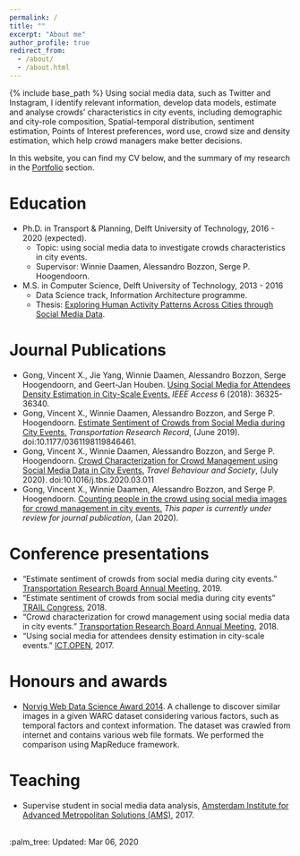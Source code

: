 ```yaml
---
permalink: /
title: ""
excerpt: "About me"
author_profile: true
redirect_from:
  - /about/
  - /about.html
---
```


{% include base_path %}
Using social media data, such as Twitter and Instagram, I identify relevant information, develop data models, estimate and analyse crowds’ characteristics in city events, including demographic and city-role composition, Spatial-temporal distribution, sentiment estimation, Points of Interest preferences, word use, crowd size and density estimation, which help crowd managers make better decisions.

In this website, you can find my CV below, and the summary of my research in the [Portfolio](/portfolio/) section.

Education
======

* Ph.D. in Transport & Planning, Delft University of Technology, 2016 - 2020 (expected).
  * Topic: using social media data to investigate crowds characteristics in city events.
  * Supervisor: Winnie Daamen, Alessandro Bozzon, Serge P. Hoogendoorn.
* M.S. in Computer Science, Delft University of Technology, 2013 - 2016
  * Data Science track, Information Architecture programme.
  * Thesis: [Exploring Human Activity Patterns Across Cities through Social Media Data](https://repository.tudelft.nl/islandora/object/uuid:724e13c7-6ee9-45f5-a765-d36d6ce1d5e6).

<!-- Work experience
======
* Summer 2015: Research Assistant
  * Github University
  * Duties included: Tagging issues
  * Supervisor: Professor Git

* Fall 2015: Research Assistant
  * Github University
  * Duties included: Merging pull requests
  * Supervisor: Professor Hub

Skills
======
* Skill 1
* Skill 2
  * Sub-skill 2.1
  * Sub-skill 2.2
  * Sub-skill 2.3
* Skill 3 -->

Journal Publications
======
*  Gong, Vincent X., Jie Yang, Winnie Daamen, Alessandro Bozzon, Serge Hoogendoorn, and Geert-Jan Houben. [Using Social Media for Attendees Density Estimation in City-Scale Events.](https://ieeexplore.ieee.org/document/8374412) <i>IEEE Access</i> 6 (2018): 36325-36340.
*  Gong, Vincent X., Winnie Daamen, Alessandro Bozzon, and Serge P. Hoogendoorn. [Estimate Sentiment of Crowds from Social Media during City Events.](https://journals.sagepub.com/doi/10.1177/0361198119846461) <i>Transportation Research Record</i>, (June 2019). doi:10.1177/0361198119846461.
*  Gong, Vincent X., Winnie Daamen, Alessandro Bozzon, and Serge P. Hoogendoorn. [Crowd Characterization for Crowd Management using Social Media Data in City Events.](https://www.sciencedirect.com/science/article/pii/S2214367X19300985) <i>Travel Behaviour and Society</i>, (July 2020). doi:10.1016/j.tbs.2020.03.011
*  Gong, Vincent X., Winnie Daamen, Alessandro Bozzon, and Serge P. Hoogendoorn. [Counting people in the crowd using social media images for crowd management in city events.](#) <i>This paper is currently under review for journal publication</i>, (Jan 2020).

<!-- Talks
======
  <ul>{% for post in site.talks %}
    {% include archive-single-talk-cv.html %}
  {% endfor %}</ul> -->

Conference presentations
======
* “Estimate sentiment of crowds from social media during city events.” [Transportation Research Board Annual Meeting](http://amonline.trb.org/68387-trb-1.4353651/t0023-1.4366018/1599-1.4366521/19-04989-1.4366522/19-04989-1.4366523?qr=1), 2019.
* “Estimate sentiment of crowds from social media during city events” [TRAIL Congress](http://rstrail.nl/new/program-congress-2018/), 2018.
* “Crowd characterization for crowd management using social media data in city events.” [Transportation Research Board Annual Meeting](https://trid.trb.org/View/1496139), 2018.
* “Using social media for attendees density estimation in city-scale events.” [ICT.OPEN](https://ict-research.nl/ict-open/), 2017.

Honours and awards
======
* [Norvig Web Data Science Award 2014](https://github.com/norvigaward/naward07).
A challenge to discover similar images in a given WARC dataset considering various factors, such as temporal factors and context information. The dataset was crawled from internet and contains various web file formats. We performed the comparison using MapReduce framework.


Teaching
======
* Supervise student in social media data analysis, [Amsterdam Institute for Advanced Metropolitan Solutions (AMS)](https://www.ams-institute.org/), 2017.

<!-- Service and leadership
======
* Currently signed in to 43 different slack teams -->

<br/>
<!-- :musical_score: Updated: May 15, 2019 -->
:palm_tree: Updated: Mar 06, 2020
